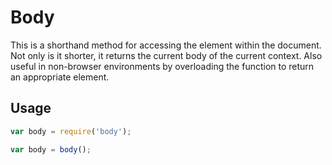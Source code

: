# Body

This is a shorthand method for accessing the <body> element within the document. Not only is it shorter, it returns the current body of the current context. Also useful in non-browser environments by overloading the function to return an appropriate element.

## Usage
```javascript
var body = require('body');

var body = body();
```